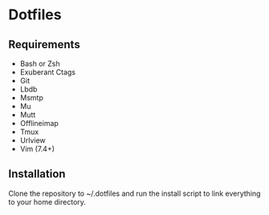 # Dotfiles

## Requirements

- Bash or Zsh
- Exuberant Ctags
- Git
- Lbdb
- Msmtp
- Mu
- Mutt
- Offlineimap
- Tmux
- Urlview
- Vim (7.4+)

## Installation

Clone the repository to ~/.dotfiles and run the install script to link everything to your home directory.
